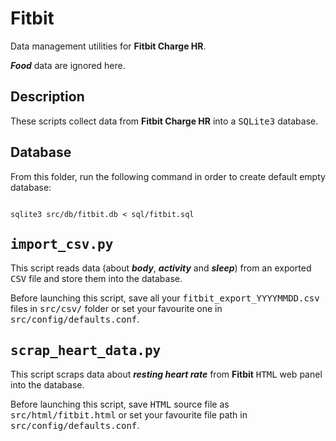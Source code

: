 Fitbit
======
Data management utilities for <b>Fitbit Charge HR</b>.

<b><i>Food</i></b> data are ignored here.

Description
-----------
These scripts collect data from <b>Fitbit Charge HR</b> into a <tt>SQLite3</tt> database.

Database
--------
From this folder, run the following command in order to create default empty database:

<code>
sqlite3 src/db/fitbit.db < sql/fitbit.sql
</code>

<tt>import_csv.py</tt>
----------------------
This script reads data (about <b><i>body</i></b>, <b><i>activity</i></b> and <b><i>sleep</i></b>) from an exported <tt>CSV</tt> file and store them into the database.

Before launching this script, save all your <tt>fitbit_export_YYYYMMDD.csv</tt> files in <tt>src/csv/</tt> folder or set your favourite one in <tt>src/config/defaults.conf</tt>.

<tt>scrap_heart_data.py</tt>
----------------------------
This script scraps data about <b><i>resting heart rate</i></b> from <b>Fitbit</b> <tt>HTML</tt> web panel into the database.

Before launching this script, save <tt>HTML</tt> source file as <tt>src/html/fitbit.html</tt> or set your favourite file path in <tt>src/config/defaults.conf</tt>.
